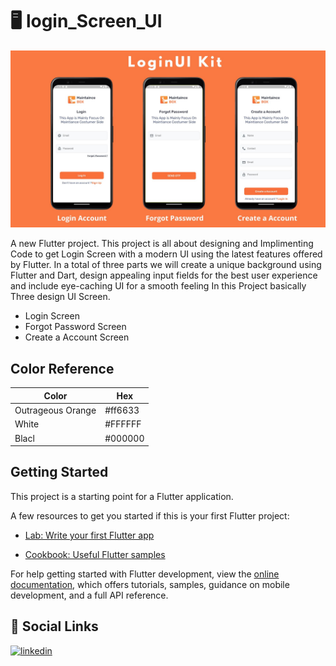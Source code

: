 
# 🖥 login_Screen_UI

![Login-UI](Screenshots/LoginUIKIT.jpg)


A new Flutter project. 
This project is all about designing and Implimenting Code to get Login Screen with a modern UI using the latest features offered by Flutter. In a total of three parts we will create a unique background using Flutter and Dart, design appealing input fields for the best user experience and include eye-caching UI for a smooth feeling In this Project basically Three  design UI Screen.

- Login Screen
- Forgot Password Screen
- Create a Account Screen

## Color Reference

| Color             | Hex                                                                |
| ----------------- | ------------------------------------------------------------------ |
| Outrageous Orange |  #ff6633 |
| White |  #FFFFFF |
| Blacl |  #000000 |








## Getting Started

This project is a starting point for a Flutter application.

A few resources to get you started if this is your first Flutter project:

- [Lab: Write your first Flutter app](https://docs.flutter.dev/get-started/codelab)

- [Cookbook: Useful Flutter samples](https://docs.flutter.dev/cookbook)

For help getting started with Flutter development, view the
[online documentation](https://docs.flutter.dev/), which offers tutorials,
samples, guidance on mobile development, and a full API reference.

## 🔗 Social Links

[![linkedin](https://img.shields.io/badge/linkedin-0A66C2?style=for-the-badge&logo=linkedin&logoColor=white)](https://www.linkedin.com/in/ahsansoomro/)

